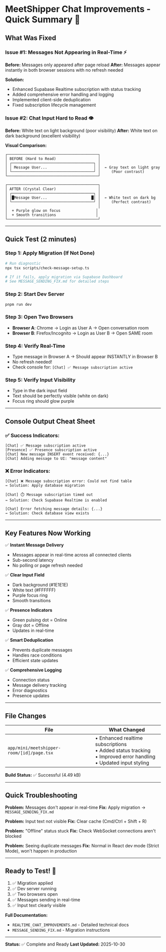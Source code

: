 # MeetShipper Chat Improvements - Quick Summary 🎯

## What Was Fixed

### Issue #1: Messages Not Appearing in Real-Time ⚡
**Before:** Messages only appeared after page reload
**After:** Messages appear instantly in both browser sessions with no refresh needed

**Solution:**
- Enhanced Supabase Realtime subscription with status tracking
- Added comprehensive error handling and logging
- Implemented client-side deduplication
- Fixed subscription lifecycle management

### Issue #2: Chat Input Hard to Read 👁️
**Before:** White text on light background (poor visibility)
**After:** White text on dark background (excellent visibility)

**Visual Comparison:**

```
┌─────────────────────────────────────────┐
│ BEFORE (Hard to Read)                   │
│ ┌─────────────────────────────────────┐ │
│ │ Message User...                     │ │  ← Gray text on light gray
│ └─────────────────────────────────────┘ │     (Poor contrast)
└─────────────────────────────────────────┘

┌─────────────────────────────────────────┐
│ AFTER (Crystal Clear)                   │
│ ┌─────────────────────────────────────┐ │
│ │█Message User...                    █│ │  ← White text on dark bg
│ └─────────────────────────────────────┘ │     (Perfect contrast)
│                                         │
│  + Purple glow on focus                │
│  + Smooth transitions                  │
└─────────────────────────────────────────┘
```

---

## Quick Test (2 minutes)

### Step 1: Apply Migration (If Not Done)
```bash
# Run diagnostic
npx tsx scripts/check-message-setup.ts

# If it fails, apply migration via Supabase Dashboard
# See MESSAGE_SENDING_FIX.md for detailed steps
```

### Step 2: Start Dev Server
```bash
pnpm run dev
```

### Step 3: Open Two Browsers
- **Browser A**: Chrome → Login as User A → Open conversation room
- **Browser B**: Firefox/Incognito → Login as User B → Open SAME room

### Step 4: Verify Real-Time
- Type message in Browser A → Should appear INSTANTLY in Browser B
- No refresh needed!
- Check console for: `[Chat] ✅ Message subscription active`

### Step 5: Verify Input Visibility
- Type in the dark input field
- Text should be perfectly visible (white on dark)
- Focus ring should glow purple

---

## Console Output Cheat Sheet

### ✅ Success Indicators:
```
[Chat] ✅ Message subscription active
[Presence] ✅ Presence subscription active
[Chat] New message INSERT event received: {...}
[Chat] Adding message to UI: "message content"
```

### ❌ Error Indicators:
```
[Chat] ❌ Message subscription error: Could not find table
→ Solution: Apply database migration

[Chat] ⏱️ Message subscription timed out
→ Solution: Check Supabase Realtime is enabled

[Chat] Error fetching message details: {...}
→ Solution: Check database view exists
```

---

## Key Features Now Working

✅ **Instant Message Delivery**
- Messages appear in real-time across all connected clients
- Sub-second latency
- No polling or page refresh needed

✅ **Clear Input Field**
- Dark background (#1E1E1E)
- White text (#FFFFFF)
- Purple focus ring
- Smooth transitions

✅ **Presence Indicators**
- Green pulsing dot = Online
- Gray dot = Offline
- Updates in real-time

✅ **Smart Deduplication**
- Prevents duplicate messages
- Handles race conditions
- Efficient state updates

✅ **Comprehensive Logging**
- Connection status
- Message delivery tracking
- Error diagnostics
- Presence updates

---

## File Changes

| File | What Changed |
|------|--------------|
| `app/mini/meetshipper-room/[id]/page.tsx` | • Enhanced realtime subscriptions<br>• Added status tracking<br>• Improved error handling<br>• Updated input styling |

**Build Status:** ✅ Successful (4.49 kB)

---

## Quick Troubleshooting

**Problem:** Messages don't appear in real-time
**Fix:** Apply migration → `MESSAGE_SENDING_FIX.md`

**Problem:** Input text not visible
**Fix:** Clear cache (Cmd/Ctrl + Shift + R)

**Problem:** "Offline" status stuck
**Fix:** Check WebSocket connections aren't blocked

**Problem:** Seeing duplicate messages
**Fix:** Normal in React dev mode (Strict Mode), won't happen in production

---

## Ready to Test! 🚀

1. ✅ Migration applied
2. ✅ Dev server running
3. ✅ Two browsers open
4. ✅ Messages sending in real-time
5. ✅ Input text clearly visible

**Full Documentation:**
- `REALTIME_CHAT_IMPROVEMENTS.md` - Detailed technical docs
- `MESSAGE_SENDING_FIX.md` - Migration instructions

---

**Status:** ✅ Complete and Ready
**Last Updated:** 2025-10-30
